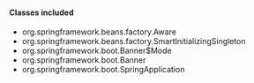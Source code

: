#### Classes included
- org.springframework.beans.factory.Aware
- org.springframework.beans.factory.SmartInitializingSingleton
- org.springframework.boot.Banner$Mode
- org.springframework.boot.Banner
- org.springframework.boot.SpringApplication
